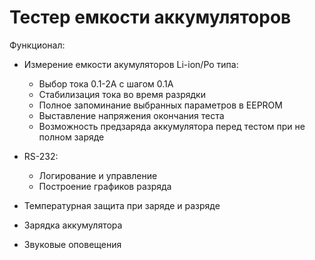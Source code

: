 # Тестер емкости аккумуляторов

Функционал:
  - Измерение емкости акумуляторов Li-ion/Po типа:
    - Выбор тока 0.1-2А с шагом 0.1А
    - Стабилизация тока во время разрядки
    - Полное запоминание выбранных параметров в EEPROM
    - Выставление напряжения окончания теста
    - Возможность предзаряда аккумулятора перед тестом при не полном заряде
   
  - RS-232:
     - Логирование и управление
     - Построение графиков разряда
     
  - Температурная защита при заряде и разряде
  - Зарядка аккумулятора
  - Звуковые оповещения 
